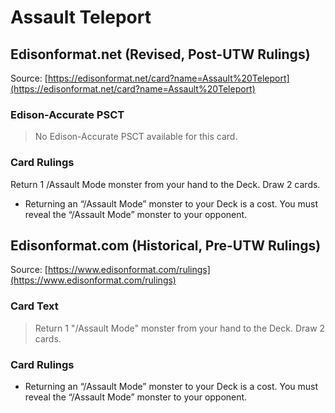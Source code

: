 # Assault Teleport

## Edisonformat.net (Revised, Post-UTW Rulings)

Source: [https://edisonformat.net/card?name=Assault%20Teleport](https://edisonformat.net/card?name=Assault%20Teleport)

### Edison-Accurate PSCT

> No Edison-Accurate PSCT available for this card.

### Card Rulings

Return 1 /Assault Mode monster from your hand to the Deck. Draw 2 cards.
*   Returning an “/Assault Mode” monster to your Deck is a cost. You must reveal the “/Assault Mode” monster to your opponent.


## Edisonformat.com (Historical, Pre-UTW Rulings)

Source: [https://www.edisonformat.com/rulings](https://www.edisonformat.com/rulings)

### Card Text

> Return 1 "/Assault Mode" monster from your hand to the Deck. Draw 2 cards.

### Card Rulings

*   Returning an “/Assault Mode” monster to your Deck is a cost. You must reveal the “/Assault Mode” monster to your opponent.


